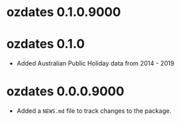 # ozdates 0.1.0.9000

# ozdates 0.1.0  

* Added Australian Public Holiday data from 2014 - 2019

# ozdates 0.0.0.9000

* Added a `NEWS.md` file to track changes to the package.
